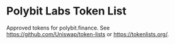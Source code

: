 # Polybit Labs Token List
Approved tokens for polybit.finance.
See https://github.com/Uniswap/token-lists or https://tokenlists.org/.
